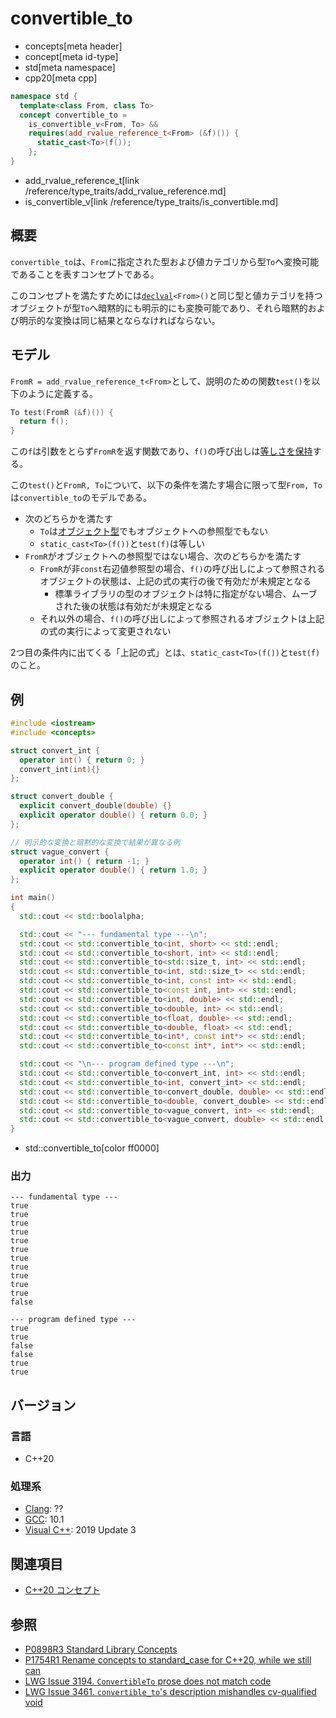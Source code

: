 # convertible_to
* concepts[meta header]
* concept[meta id-type]
* std[meta namespace]
* cpp20[meta cpp]

```cpp
namespace std {
  template<class From, class To>
  concept convertible_to =
    is_convertible_v<From, To> &&
    requires(add_rvalue_reference_t<From> (&f)()) {
      static_cast<To>(f());
    };
}
```
* add_rvalue_reference_t[link /reference/type_traits/add_rvalue_reference.md]
* is_convertible_v[link /reference/type_traits/is_convertible.md]

## 概要

`convertible_to`は、`From`に指定された型および値カテゴリから型`To`へ変換可能であることを表すコンセプトである。

このコンセプトを満たすためには[`declval`](/reference/utility/declval.md)`<From>()`と同じ型と値カテゴリを持つオブジェクトが型`To`へ暗黙的にも明示的にも変換可能であり、それら暗黙的および明示的な変換は同じ結果とならなければならない。

## モデル

`FromR = add_rvalue_reference_t<From>`として、説明のための関数`test()`を以下のように定義する。

```cpp
To test(FromR (&f)()) {
  return f();
}
```

この`f`は引数をとらず`FromR`を返す関数であり、`f()`の呼び出しは[等しさを保持](/reference/concepts.md)する。

この`test()`と`FromR, To`について、以下の条件を満たす場合に限って型`From, To`は`convertible_to`のモデルである。

- 次のどちらかを満たす
    - `To`は[オブジェクト型](/reference/type_traits/is_object.md)でもオブジェクトへの参照型でもない
    - `static_cast<To>(f())`と`test(f)`は等しい
- `FromR`がオブジェクトへの参照型ではない場合、次のどちらかを満たす
    - `FromR`が非`const`右辺値参照型の場合、`f()`の呼び出しによって参照されるオブジェクトの状態は、上記の式の実行の後で有効だが未規定となる
        - 標準ライブラリの型のオブジェクトは特に指定がない場合、ムーブされた後の状態は有効だが未規定となる
    - それ以外の場合、`f()`の呼び出しによって参照されるオブジェクトは上記の式の実行によって変更されない

2つ目の条件内に出てくる「上記の式」とは、`static_cast<To>(f())`と`test(f)`のこと。

## 例
```cpp example
#include <iostream>
#include <concepts>

struct convert_int {
  operator int() { return 0; }
  convert_int(int){}
};

struct convert_double {
  explicit convert_double(double) {}
  explicit operator double() { return 0.0; }
};

// 明示的な変換と暗黙的な変換で結果が異なる例
struct vague_convert {
  operator int() { return -1; }
  explicit operator double() { return 1.0; }
};

int main()
{
  std::cout << std::boolalpha;

  std::cout << "--- fundamental type ---\n";
  std::cout << std::convertible_to<int, short> << std::endl;
  std::cout << std::convertible_to<short, int> << std::endl;
  std::cout << std::convertible_to<std::size_t, int> << std::endl;
  std::cout << std::convertible_to<int, std::size_t> << std::endl;
  std::cout << std::convertible_to<int, const int> << std::endl;
  std::cout << std::convertible_to<const int, int> << std::endl;
  std::cout << std::convertible_to<int, double> << std::endl;
  std::cout << std::convertible_to<double, int> << std::endl;
  std::cout << std::convertible_to<float, double> << std::endl;
  std::cout << std::convertible_to<double, float> << std::endl;
  std::cout << std::convertible_to<int*, const int*> << std::endl;
  std::cout << std::convertible_to<const int*, int*> << std::endl;

  std::cout << "\n--- program defined type ---\n";
  std::cout << std::convertible_to<convert_int, int> << std::endl;
  std::cout << std::convertible_to<int, convert_int> << std::endl;
  std::cout << std::convertible_to<convert_double, double> << std::endl;
  std::cout << std::convertible_to<double, convert_double> << std::endl;
  std::cout << std::convertible_to<vague_convert, int> << std::endl;
  std::cout << std::convertible_to<vague_convert, double> << std::endl;
}
```
* std::convertible_to[color ff0000]

### 出力
```
--- fundamental type ---
true
true
true
true
true
true
true
true
true
true
true
false

--- program defined type ---
true
true
false
false
true
true
```

## バージョン
### 言語
- C++20

### 処理系
- [Clang](/implementation.md#clang): ??
- [GCC](/implementation.md#gcc): 10.1
- [Visual C++](/implementation.md#visual_cpp): 2019 Update 3

## 関連項目

- [C++20 コンセプト](/lang/cpp20/concepts.md)

## 参照

- [P0898R3 Standard Library Concepts](http://www.open-std.org/jtc1/sc22/wg21/docs/papers/2018/p0898r3.pdf)
- [P1754R1 Rename concepts to standard_case for C++20, while we still can](http://www.open-std.org/jtc1/sc22/wg21/docs/papers/2019/p1754r1.pdf)
- [LWG Issue 3194. `ConvertibleTo` prose does not match code](https://wg21.cmeerw.net/lwg/issue3194)
- [LWG Issue 3461. `convertible_to`'s description mishandles cv-qualified void](https://cplusplus.github.io/LWG/issue3461)

